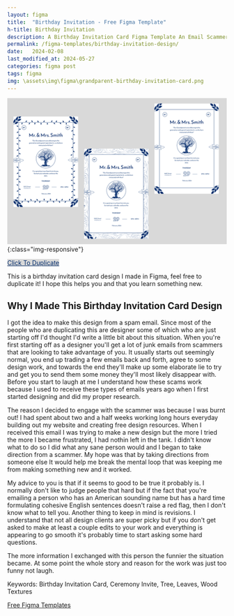 ```yaml
---
layout: figma
title:  "Birthday Invitation - Free Figma Template"
h-title: Birthday Invitation
description: A Birthday Invitation Card Figma Template An Email Scammer Helped Me Make - Click Here To Duplicate Right Now - Avoid Scammers As A Web/Graphic Designer 
permalink: /figma-templates/birthday-invitation-design/
date:   2024-02-08
last_modified_at: 2024-05-27
categories: figma post
tags: figma
img: \assets\img\figma\grandparent-birthday-invitation-card.png
---
```


![Birthday Invitation Card For Older Adults - Figma Template](\assets\img\figma/grandparent-birthday-invitation-card.png){:class="img-responsive"}

<a style="color:#002B6B;background:#D9D9D9;" class="button" href="https://www.figma.com/community/file/1336458576131941150/grandparent-birthday-ceremony-invitation-card-figma" target="_blank">Click To Duplicate</a>

This is a birthday invitation card design I made in Figma, feel free to duplicate it! I hope this helps you and that you learn something new.

## Why I Made This Birthday Invitation Card Design
I got the idea to make this design from a spam email. Since most of the people who are duplicating this are designer some of which who are just starting off I'd thought I'd write a little bit about this situation. When you're first starting off as a designer you'll get a lot of junk emails from scammers that are looking to take advantage of you. It usually starts out seemingly normal, you end up trading a few emails back and forth, agree to some design work, and towards the end they'll make up some elaborate lie to try and get you to send them some money they'll most likely disappear with. Before you start to laugh at me I understand how these scams work because I used to receive these types of emails years ago when I first started designing and did my proper research.

The reason I decided to engage with the scammer was because I was burnt out! I had spent about two and a half weeks working long hours everyday building out my website and creating free design resources. When I received this email I was trying to make a new design but the more I tried the more I became frustrated, I had nothin left in the tank. I didn't know what to do so I did what any sane person would and I began to take direction from a scammer. My hope was that by taking directions from someone else It would help me break the mental loop that was keeping me from making something new and it worked.

My advice to you is that if it seems to good to be true it probably is. I normally don't like to judge people that hard but if the fact that you're emailing a person who has an American sounding name but has a hard time formulating cohesive English sentences doesn't raise a red flag, then I don't know what to tell you. Another thing to keep in mind is revisions. I understand that not all design clients are super picky but if you don't get asked to make at least a couple edits to your work and everything is appearing to go smooth it's probably time to start asking some hard questions.

The more information I exchanged with this person the funnier the situation became. At some point the whole story and reason for the work was just too funny not laugh.

Keywords: Birthday Invitation Card, Ceremony Invite, Tree, Leaves, Wood Textures

<a href="/figma-templates/" target="_blank">Free Figma Templates</a>